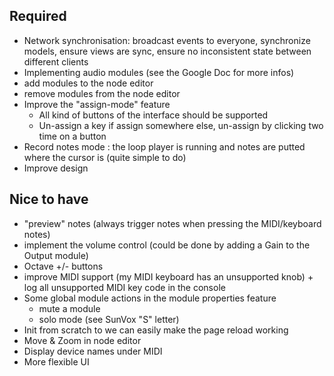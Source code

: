 Required
---

* Network synchronisation: broadcast events to everyone, synchronize models, ensure views are sync, ensure no inconsistent state between different clients
* Implementing audio modules (see the Google Doc for more infos)
* add modules to the node editor
* remove modules from the node editor
* Improve the "assign-mode" feature
  * All kind of buttons of the interface should be supported
  * Un-assign a key if assign somewhere else, un-assign by clicking two time on a button
* Record notes mode : the loop player is running and notes are putted where the cursor is (quite simple to do)
* Improve design

Nice to have
---

* "preview" notes (always trigger notes when pressing the MIDI/keyboard notes)
* implement the volume control (could be done by adding a Gain to the Output module)
* Octave +/- buttons
* improve MIDI support (my MIDI keyboard has an unsupported knob) + log all unsupported MIDI key code in the console
* Some global module actions in the module properties feature
  * mute a module
  * solo mode (see SunVox "S" letter)
* Init from scratch to we can easily make the page reload working
* Move & Zoom in node editor
* Display device names under MIDI
* More flexible UI
